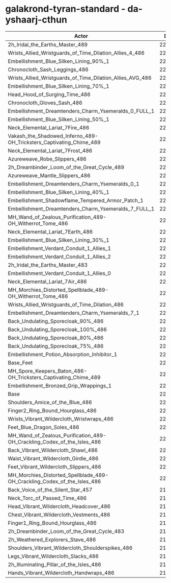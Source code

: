 # galakrond-tyran-standard - da-yshaarj-cthun
| Actor | DPS | Increase |
|---|:---:|:---:|
|2h_Iridal_the_Earths_Master_489|224675|1.78%|
|Wrists_Allied_Wristguards_of_Time_Dilation_Allies_4_486|224423|1.67%|
|Embellishment_Blue_Silken_Lining_90%_1|224259|1.59%|
|Chronocloth_Sash_Leggings_486|224008|1.48%|
|Wrists_Allied_Wristguards_of_Time_Dilation_Allies_AVG_486|223775|1.37%|
|Embellishment_Blue_Silken_Lining_70%_1|223624|1.31%|
|Head_Hood_of_Surging_Time_486|223583|1.29%|
|Chronocloth_Gloves_Sash_486|223539|1.27%|
|Embellishment_Dreamtenders_Charm_Ysemeralds_0_FULL_1|222936|0.99%|
|Embellishment_Blue_Silken_Lining_50%_1|222730|0.90%|
|Neck_Elemental_Lariat_7Fire_486|222657|0.87%|
|Vakash_the_Shadowed_Inferno_489-OH_Tricksters_Captivating_Chime_489|222628|0.85%|
|Neck_Elemental_Lariat_7Frost_486|222615|0.85%|
|Azureweave_Robe_Slippers_486|222555|0.82%|
|2h_Dreambinder_Loom_of_the_Great_Cycle_489|222404|0.75%|
|Azureweave_Mantle_Slippers_486|222369|0.74%|
|Embellishment_Dreamtenders_Charm_Ysemeralds_0_1|222329|0.72%|
|Embellishment_Blue_Silken_Lining_40%_1|222290|0.70%|
|Embellishment_Shadowflame_Tempered_Armor_Patch_1|222128|0.63%|
|Embellishment_Dreamtenders_Charm_Ysemeralds_7_FULL_1|222082|0.61%|
|MH_Wand_of_Zealous_Purification_489-OH_Witherrot_Tome_486|222055|0.59%|
|Neck_Elemental_Lariat_7Earth_486|222027|0.58%|
|Embellishment_Blue_Silken_Lining_30%_1|221951|0.55%|
|Embellishment_Verdant_Conduit_1_Allies_1|221944|0.54%|
|Embellishment_Verdant_Conduit_1_Allies_2|221904|0.53%|
|2h_Iridal_the_Earths_Master_483|221874|0.51%|
|Embellishment_Verdant_Conduit_1_Allies_0|221841|0.50%|
|Neck_Elemental_Lariat_7Air_486|221748|0.46%|
|MH_Morchies_Distorted_Spellblade_489-OH_Witherrot_Tome_486|221630|0.40%|
|Wrists_Allied_Wristguards_of_Time_Dilation_486|221533|0.36%|
|Embellishment_Dreamtenders_Charm_Ysemeralds_7_1|221510|0.35%|
|Back_Undulating_Sporecloak_90%_486|221470|0.33%|
|Back_Undulating_Sporecloak_100%_486|221408|0.30%|
|Back_Undulating_Sporecloak_80%_486|221349|0.27%|
|Back_Undulating_Sporecloak_75%_486|221264|0.24%|
|Embellishment_Potion_Absorption_Inhibitor_1|221010|0.12%|
|Base_Feet|220922|0.08%|
|MH_Spore_Keepers_Baton_486-OH_Tricksters_Captivating_Chime_489|220822|0.04%|
|Embellishment_Bronzed_Grip_Wrappings_1|220753|0.00%|
|Base|220743|0.00%|
|Shoulders_Amice_of_the_Blue_486|220531|-0.10%|
|Finger2_Ring_Bound_Hourglass_486|220525|-0.10%|
|Wrists_Vibrant_Wildercloth_Wristwraps_486|220504|-0.11%|
|Feet_Blue_Dragon_Soles_486|220365|-0.17%|
|MH_Wand_of_Zealous_Purification_489-OH_Crackling_Codex_of_the_Isles_486|220362|-0.17%|
|Back_Vibrant_Wildercloth_Shawl_486|220313|-0.19%|
|Waist_Vibrant_Wildercloth_Girdle_486|220188|-0.25%|
|Feet_Vibrant_Wildercloth_Slippers_486|220143|-0.27%|
|MH_Morchies_Distorted_Spellblade_489-OH_Crackling_Codex_of_the_Isles_486|220117|-0.28%|
|Back_Voice_of_the_Silent_Star_457|219897|-0.38%|
|Neck_Torc_of_Passed_Time_486|219879|-0.39%|
|Head_Vibrant_Wildercloth_Headcover_486|219818|-0.42%|
|Chest_Vibrant_Wildercloth_Vestments_486|219767|-0.44%|
|Finger1_Ring_Bound_Hourglass_486|219719|-0.46%|
|2h_Dreambinder_Loom_of_the_Great_Cycle_483|219581|-0.53%|
|2h_Weathered_Explorers_Stave_486|219478|-0.57%|
|Shoulders_Vibrant_Wildercloth_Shoulderspikes_486|219418|-0.60%|
|Legs_Vibrant_Wildercloth_Slacks_486|219319|-0.65%|
|2h_Illuminating_Pillar_of_the_Isles_486|219203|-0.70%|
|Hands_Vibrant_Wildercloth_Handwraps_486|218969|-0.80%|
